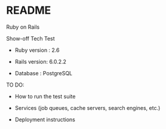# README

Ruby on Rails 

Show-off Tech Test

* Ruby version : 2.6

* Rails version: 6.0.2.2

* Database : PostgreSQL

TO DO:

* How to run the test suite

* Services (job queues, cache servers, search engines, etc.)

* Deployment instructions
